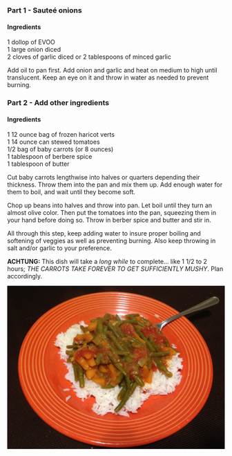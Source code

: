 ### Part 1 - Sauteé onions

#### Ingredients

1 dollop of EVOO  
1 large onion diced  
2 cloves of garlic diced or 2 tablespoons of minced garlic  

Add oil to pan first. Add onion and garlic and heat on medium to high until translucent. Keep an eye on it and throw in water as needed to prevent burning.

### Part 2 - Add other ingredients

#### Ingredients

1 12 ounce bag of frozen haricot verts  
1 14 ounce can stewed tomatoes  
1/2 bag of baby carrots (or 8 ounces)  
1 tablespoon of berbere spice  
1 tablespoon of butter

Cut baby carrots lengthwise into halves or quarters depending their thickness.
Throw them into the pan and mix them up.
Add enough water for them to boil, and wait until they become soft.

Chop up beans into halves and throw into pan. Let boil until they turn an almost olive color. Then put the tomatoes into the pan, squeezing them in your hand before doing so. Throw in berber spice and butter and stir in.

All through this step, keep adding water to insure proper boiling and softening of veggies as well as preventing burning. Also keep throwing in salt and/or garlic to your preference.

**ACHTUNG:** This dish will take a _long while_ to complete... like 1 1/2 to 2 hours; _THE CARROTS TAKE FOREVER TO GET SUFFICIENTLY MUSHY_. Plan accordingly.

![](./images/Fosolia.jpg)
